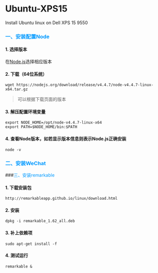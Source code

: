 # Ubuntu-XPS15
Install Ubuntu linux on Dell XPS 15 9550
### <font color="#0099ff">一、安装配置Node</font> 
#### 1. 选择版本
在[Node.js](https://nodejs.org/zh-cn/download/ "Node.js官网")选择相应版本
#### 2. 下载（64位系统）
~~~Shell
wget https://nodejs.org/download/release/v4.4.7/node-v4.4.7-linux-x64.tar.gz
~~~
>可以根据下载页面的版本
#### 3. 解压配置环境变量
~~~Shell
export NODE_HOME=/opt/node-v4.4.7-linux-x64
export PATH=$NODE_HOME/bin:$PATH
~~~
#### 4. 查看Node版本，如若显示版本信息则表示Node.js正确安装
~~~Shell
node -v
~~~
### <font color="#0099ff">二、安装WeChat</font>
###<font color="#0099ff">三、安装remarkable</font>
#### 1. 下载安装包
~~~Shell
http://remarkableapp.github.io/linux/download.html
~~~
#### 2. 安装
~~~Shell
dpkg -i remarkable_1.62_all.deb
~~~
#### 3. 补上依赖项
~~~Shell
sudo apt-get install -f
~~~
#### 4. 测试运行
~~~Shell
remarkable &
~~~